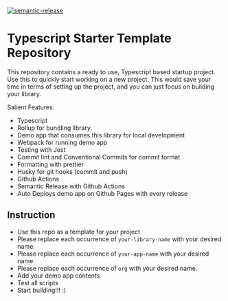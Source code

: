 [![semantic-release](https://img.shields.io/badge/%20%20%F0%9F%93%A6%F0%9F%9A%80-semantic--release-e10079.svg)](https://github.com/semantic-release/semantic-release)

# Typescript Starter Template Repository
This repository contains a ready to use, Typescript based startup project. Use
this to quickly start working on a new project. This would save your time in terms of setting up the project, and you can just focus on building your library.

Salient Features:
- Typescript
- Rollup for bundling library. 
- Demo app that consumes this library for local development
- Webpack for running demo app
- Testing with Jest
- Commit lint and Conventional Commits for commit format
- Formatting with prettier
- Husky for git hooks (commit and push)
- Github Actions
- Semantic Release with Github Actions
- Auto Deploys demo app on Github Pages with every release

## Instruction
- Use this repo as a template for your project
- Please replace each occurrence of `your-library-name` with your desired name.
- Please replace each occurrence of `your-app-name` with your desired name.
- Please replace each occurrence of `org` with your desired name.
- Add your demo app contents
- Test all scripts
- Start building!!! :)


